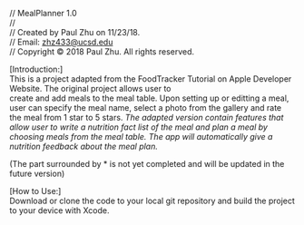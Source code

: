 //  MealPlanner 1.0  
//  
//  Created by Paul Zhu on 11/23/18.  
//  Email: zhz433@ucsd.edu  
//  Copyright © 2018 Paul Zhu. All rights reserved.  

[Introduction:]  
	This is a project adapted from the FoodTracker Tutorial on Apple Developer Website. The original project allows user to  
create and add meals to the meal table. Upon setting up or editting a meal, user can specify the meal name, select a photo from
the gallery and rate the meal from 1 star to 5 stars.
 	*The adapted version contain features that allow user to write a nutrition fact list of the meal and plan a meal by choosing
meals from the meal table. The app will automatically give a nutrition feedback about the meal plan.*

(The part surrounded by * is not yet completed and will be updated in the future version)

[How to Use:]  
	Download or clone the code to your local git repository and build the project to your device with Xcode.
 
